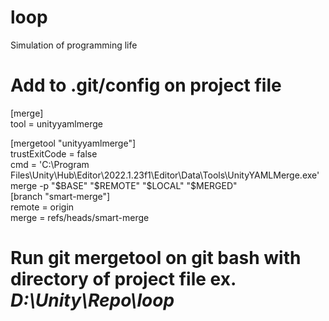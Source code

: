 # loop
Simulation of programming life

Add to .git/config on project file<br>
==========================================================================
<p>[merge]<br>
tool = unityyamlmerge<br>

[mergetool "unityyamlmerge"]<br>
trustExitCode = false<br>
cmd = 'C:\\Program Files\\Unity\Hub\\Editor\\2022.1.23f1\\Editor\\Data\\Tools\\UnityYAMLMerge.exe' merge -p "$BASE" "$REMOTE" "$LOCAL" "$MERGED"<br>
[branch "smart-merge"]<br>
    remote = origin<br>
    merge = refs/heads/smart-merge </p>
    
Run git mergetool on git bash with directory of project file ex. <i>D:\Unity\Repo\loop</i>
==========================================================================

